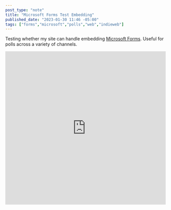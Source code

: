 ```yaml
---
post_type: "note" 
title: "Microsoft Forms Test Embedding"
published_date: "2023-01-30 11:46 -05:00"
tags: ["forms","microsoft","polls","web","indieweb"]
---
```


Testing whether my site can handle embedding [Microsoft Forms](https://forms.office.com/). Useful for polls across a variety of channels.  

<iframe width="640px" height="480px" src="https://forms.office.com/Pages/ResponsePage.aspx?id=DQSIkWdsW0yxEjajBLZtrQAAAAAAAAAAAAMAANHhN2pUQTZMR1VCUUxDUDNGSFUwWTZLWkdDQklVSC4u&embed=true" frameborder="0" marginwidth="0" marginheight="0" style="border: none; max-width:100%; max-height:100vh" allowfullscreen webkitallowfullscreen mozallowfullscreen msallowfullscreen> </iframe>